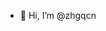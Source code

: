 - 👋 Hi, I’m @zhgqcn



<!---
- 👀 I’m interested in `金灿灿之战`.
- 🌱 I’m currently learning `摆烂`.
- 📫 How to reach me zhgqcn@qq.com
zhgqcn/zhgqcn is a ✨ special ✨ repository because its `README.md` (this file) appears on your GitHub profile.
You can click the Preview link to take a look at your changes.
--->
